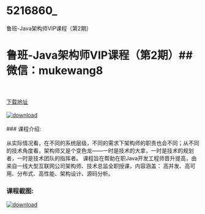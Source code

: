 # 5216860_
鲁班-Java架构师VIP课程（第2期）
# 鲁班-Java架构师VIP课程（第2期）## 微信：mukewang8
<br/></br>[下载地址](http://www.36tz.cn/article/5216860 "下载地址")
<br/></br>[![download](http://36tz.cn/muke_img/2020_12_2-42-300x189.png "下载地址")](http://www.36tz.cn/article/5216860 "下载地址")
<br/></br>### 课程介绍:<br/></br>从实际情况看，在不同的系统层级，不同的需求下架构师的职责也会不同；从不同的技术角度看，架构师又是个变色龙——一时是技术的大拿，一时是技术的规划者，一时是技术团队的指挥者。
课程旨在帮助在职Java开发工程师晋升提高，由来自一线大型互联网公司架构师、技术总监全职授课，内容涵盖： 高并发、高可用、分布式、高性能、架构设计、源码分析。

### 课程截图:
[![download](http://36tz.cn/muke_img/2020_12_1-45.png "下载地址")](http://www.36tz.cn/article/5216860 "下载地址")
